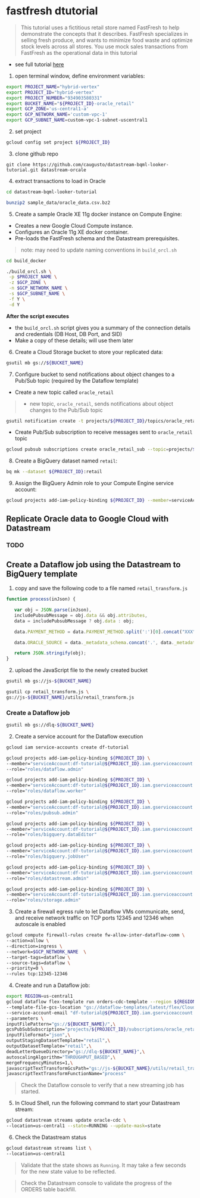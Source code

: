 # fastfresh dtutorial

> This tutorial uses a fictitious retail store named FastFresh to help demonstrate the concepts that it describes. FastFresh specializes in selling fresh produce, and wants to minimize food waste and optimize stock levels across all stores. You use mock sales transactions from FastFresh as the operational data in this tutorial

* see full tutorial [here](https://cloud.google.com/architecture/build-visualize-demand-forecast-prediction-datastream-dataflow-bigqueryml-looker#objectives)

1. open terminal window, define environment variables:

```bash
export PROJECT_NAME="hybrid-vertex"
export PROJECT_ID="hybrid-vertex"
export PROJECT_NUMBER="934903580331"
export BUCKET_NAME="${PROJECT_ID}-oracle_retail"
export GCP_ZONE='us-central1-a'
export GCP_NETWORK_NAME='custom-vpc-1'
export GCP_SUBNET_NAME=custom-vpc-1-subnet-uscentral1
```

2. set project

```bash
gcloud config set project ${PROJECT_ID}
```

3. clone github repo

```
git clone https://github.com/caugusto/datastream-bqml-looker-tutorial.git datastream-orcale
```

4. extract transactions to load in Oracle

```bash
cd datastream-bqml-looker-tutorial

bunzip2 sample_data/oracle_data.csv.bz2
```

5. Create a sample Oracle XE 11g docker instance on Compute Engine:
* Creates a new Google Cloud Compute instance.
* Configures an Oracle 11g XE docker container.
* Pre-loads the FastFresh schema and the Datastream prerequisites.

> note: may need to update naming conventions in `build_orcl.sh`

```bash
cd build_docker

./build_orcl.sh \
 -p $PROJECT_NAME \
 -z $GCP_ZONE \
 -n $GCP_NETWORK_NAME \
 -s $GCP_SUBNET_NAME \
 -f Y \
 -d Y
```

**After the script executes**
* the `build_orcl.sh` script gives you a summary of the connection details and credentials (DB Host, DB Port, and SID)
* Make a copy of these details; will use them later

6. Create a Cloud Storage bucket to store your replicated data:

```bash
gsutil mb gs://${BUCKET_NAME}
```

7. Configure bucket to send notifications about object changes to a Pub/Sub topic (required by the Dataflow template)

* Create a new topic called `oracle_retail`
> * new topic, `oracle_retail`, sends notifications about object changes to the Pub/Sub topic

```bash
gsutil notification create -t projects/${PROJECT_ID}/topics/oracle_retail -f json gs://${BUCKET_NAME}
```

* Create Pub/Sub subscription to receive messages sent to `oracle_retail` topic

```bash
gcloud pubsub subscriptions create oracle_retail_sub --topic=projects/${PROJECT_ID}/topics/oracle_retail
```

8. Create a BigQuery dataset named `retail`:

```bash
bq mk --dataset ${PROJECT_ID}:retail
```

9. Assign the BigQuery Admin role to your Compute Engine service account:

```bash
gcloud projects add-iam-policy-binding ${PROJECT_ID} --member=serviceAccount:${PROJECT_NUMBER}-compute@developer.gserviceaccount.com --role='roles/bigquery.admin'
```

## Replicate Oracle data to Google Cloud with Datastream

### TODO

## Create a Dataflow job using the Datastream to BigQuery template

1. copy and save the following code to a file named `retail_transform.js`

```js
function process(inJson) {

   var obj = JSON.parse(inJson),
   includePubsubMessage = obj.data && obj.attributes,
   data = includePubsubMessage ? obj.data : obj;

   data.PAYMENT_METHOD = data.PAYMENT_METHOD.split(':')[0].concat("XXX");

   data.ORACLE_SOURCE = data._metadata_schema.concat('.', data._metadata_table);

   return JSON.stringify(obj);
}
```
2. upload the JavaScript file to the newly created bucket

```bash
gsutil mb gs://js-${BUCKET_NAME}

gsutil cp retail_transform.js \
gs://js-${BUCKET_NAME}/utils/retail_transform.js
```

### Create a Dataflow job

```bash
gsutil mb gs://dlq-${BUCKET_NAME}
```

2. Create a service account for the Dataflow execution

```bash
gcloud iam service-accounts create df-tutorial

gcloud projects add-iam-policy-binding ${PROJECT_ID} \
--member="serviceAccount:df-tutorial@${PROJECT_ID}.iam.gserviceaccount.com" \
--role="roles/dataflow.admin"

gcloud projects add-iam-policy-binding ${PROJECT_ID} \
--member="serviceAccount:df-tutorial@${PROJECT_ID}.iam.gserviceaccount.com" \
--role="roles/dataflow.worker"

gcloud projects add-iam-policy-binding ${PROJECT_ID} \
--member="serviceAccount:df-tutorial@${PROJECT_ID}.iam.gserviceaccount.com" \
--role="roles/pubsub.admin"

gcloud projects add-iam-policy-binding ${PROJECT_ID} \
--member="serviceAccount:df-tutorial@${PROJECT_ID}.iam.gserviceaccount.com" \
--role="roles/bigquery.dataEditor"

gcloud projects add-iam-policy-binding ${PROJECT_ID} \
--member="serviceAccount:df-tutorial@${PROJECT_ID}.iam.gserviceaccount.com" \
--role="roles/bigquery.jobUser"

gcloud projects add-iam-policy-binding ${PROJECT_ID} \
--member="serviceAccount:df-tutorial@${PROJECT_ID}.iam.gserviceaccount.com" \
--role="roles/datastream.admin"

gcloud projects add-iam-policy-binding ${PROJECT_ID} \
--member="serviceAccount:df-tutorial@${PROJECT_ID}.iam.gserviceaccount.com" \
--role="roles/storage.admin"
```
3. Create a firewall egress rule to let Dataflow VMs communicate, send, and receive network traffic on TCP ports 12345 and 12346 when autoscale is enabled

```bash
gcloud compute firewall-rules create fw-allow-inter-dataflow-comm \
--action=allow \
--direction=ingress \
--network=$GCP_NETWORK_NAME  \
--target-tags=dataflow \
--source-tags=dataflow \
--priority=0 \
--rules tcp:12345-12346
```
4. Create and run a Dataflow job:

```bash
export REGION=us-central1
gcloud dataflow flex-template run orders-cdc-template --region ${REGION} \
--template-file-gcs-location "gs://dataflow-templates/latest/flex/Cloud_Datastream_to_BigQuery" \
--service-account-email "df-tutorial@${PROJECT_ID}.iam.gserviceaccount.com" \
--parameters \
inputFilePattern="gs://${BUCKET_NAME}/",\
gcsPubSubSubscription="projects/${PROJECT_ID}/subscriptions/oracle_retail_sub",\
inputFileFormat="json",\
outputStagingDatasetTemplate="retail",\
outputDatasetTemplate="retail",\
deadLetterQueueDirectory="gs://dlq-${BUCKET_NAME}",\
autoscalingAlgorithm="THROUGHPUT_BASED",\
mergeFrequencyMinutes=1,\
javascriptTextTransformGcsPath="gs://js-${BUCKET_NAME}/utils/retail_transform.js",\
javascriptTextTransformFunctionName="process"
```

> Check the Dataflow console to verify that a new streaming job has started.

5. In Cloud Shell, run the following command to start your Datastream stream:

```bash
gcloud datastream streams update oracle-cdc \
--location=us-central1 --state=RUNNING --update-mask=state
```
6. Check the Datastream status

```bash
gcloud datastream streams list \
--location=us-central1
```

> Validate that the state shows as `Running`. It may take a few seconds for the new state value to be reflected.

> Check the Datastream console to validate the progress of the ORDERS table backfill.
